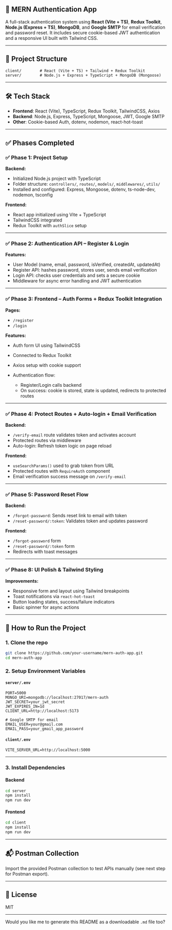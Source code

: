 ## 🔐 MERN Authentication App

A full-stack authentication system using **React (Vite + TS)**, **Redux Toolkit**, **Node.js (Express + TS)**, **MongoDB**, and **Google SMTP** for email verification and password reset. It includes secure cookie-based JWT authentication and a responsive UI built with Tailwind CSS.

---

## 📁 Project Structure

```
client/        # React (Vite + TS) + Tailwind + Redux Toolkit
server/        # Node.js + Express + TypeScript + MongoDB (Mongoose)
```

---

## 🛠 Tech Stack

* **Frontend**: React (Vite), TypeScript, Redux Toolkit, TailwindCSS, Axios
* **Backend**: Node.js, Express, TypeScript, Mongoose, JWT, Google SMTP
* **Other**: Cookie-based Auth, dotenv, nodemon, react-hot-toast

---

## ✅ Phases Completed

### ✅ Phase 1: Project Setup

**Backend:**

* Initialized Node.js project with TypeScript
* Folder structure: `controllers/`, `routes/`, `models/`, `middlewares/`, `utils/`
* Installed and configured: Express, Mongoose, dotenv, ts-node-dev, nodemon, tsconfig

**Frontend:**

* React app initialized using Vite + TypeScript
* TailwindCSS integrated
* Redux Toolkit with `authSlice` setup

---

### ✅ Phase 2: Authentication API – Register & Login

**Features:**

* User Model (name, email, password, isVerified, createdAt, updatedAt)
* Register API: hashes password, stores user, sends email verification
* Login API: checks user credentials and sets a secure cookie
* Middleware for async error handling and JWT authentication

---

### ✅ Phase 3: Frontend – Auth Forms + Redux Toolkit Integration

**Pages:**

* `/register`
* `/login`

**Features:**

* Auth form UI using TailwindCSS
* Connected to Redux Toolkit
* Axios setup with cookie support
* Authentication flow:

  * Register/Login calls backend
  * On success: cookie is stored, state is updated, redirects to protected routes

---

### ✅ Phase 4: Protect Routes + Auto-login + Email Verification

**Backend:**

* `/verify-email` route validates token and activates account
* Protected routes via middleware
* Auto-login: Refresh token logic on page reload

**Frontend:**

* `useSearchParams()` used to grab token from URL
* Protected routes with `RequireAuth` component
* Email verification success message on `/verify-email`

---

### ✅ Phase 5: Password Reset Flow

**Backend:**

* `/forgot-password`: Sends reset link to email with token
* `/reset-password/:token`: Validates token and updates password

**Frontend:**

* `/forgot-password` form
* `/reset-password/:token` form
* Redirects with toast messages

---

### ✅ Phase 8: UI Polish & Tailwind Styling

**Improvements:**

* Responsive form and layout using Tailwind breakpoints
* Toast notifications via `react-hot-toast`
* Button loading states, success/failure indicators
* Basic spinner for async actions

---

## 🚀 How to Run the Project

### 1. Clone the repo

```bash
git clone https://github.com/your-username/mern-auth-app.git
cd mern-auth-app
```

### 2. Setup Environment Variables

#### `server/.env`

```env
PORT=5000
MONGO_URI=mongodb://localhost:27017/mern-auth
JWT_SECRET=your_jwt_secret
JWT_EXPIRES_IN=1d
CLIENT_URL=http://localhost:5173

# Google SMTP for email
EMAIL_USER=your@gmail.com
EMAIL_PASS=your_gmail_app_password
```

#### `client/.env`

```env
VITE_SERVER_URL=http://localhost:5000
```

---

### 3. Install Dependencies

#### Backend

```bash
cd server
npm install
npm run dev
```

#### Frontend

```bash
cd client
npm install
npm run dev
```

---

## 📬 Postman Collection

Import the provided Postman collection to test APIs manually (see next step for Postman export).

---

## 📝 License

MIT

---

Would you like me to generate this README as a downloadable `.md` file too?
